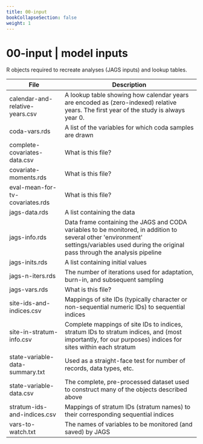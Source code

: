 ```yaml
---
title: 00-input
bookCollapseSection: false
weight: 1
---
```


# 00-input | model inputs

R objects required to recreate analyses (JAGS inputs) and lookup tables.

| __File__ | __Description__ |
|---|---|
| calendar-and-relative-years.csv | A lookup table showing how calendar years are encoded as (zero-indexed) relative years. The first year of the study is always year 0. |
| coda-vars.rds | A list of the variables for which coda samples are drawn |
| complete-covariates-data.csv | What is this file? |
| covariate-moments.rds | What is this file? |
| eval-mean-for-tv-covariates.rds | What is this file? |
| jags-data.rds | A list containing the data |
| jags-info.rds | Data frame containing the JAGS and CODA variables to be monitored, in addition to several other 'environment' settings/variables used during the original pass through the analysis pipeline |
| jags-inits.rds | A list containing initial values |
| jags-n-iters.rds | The number of iterations used for adaptation, burn-in, and subsequent sampling |
| jags-vars.rds | What is this file? |
| site-ids-and-indices.csv | Mappings of site IDs (typically character or non-sequential numeric IDs) to sequential indices |
| site-in-stratum-info.csv | Complete mappings of site IDs to indices, stratum IDs to stratum indices, and (most importantly, for our purposes) indices for sites within each stratum |
| state-variable-data-summary.txt | Used as a straight-face test for number of records, data types, etc. |
| state-variable-data.csv | The complete, pre-processed dataset used to construct many of the objects described above |
| stratum-ids-and-indices.csv | Mappings of stratum IDs (stratum names) to their corresponding sequential indices |
| vars-to-watch.txt | The names of variables to be monitored (and saved) by JAGS |
